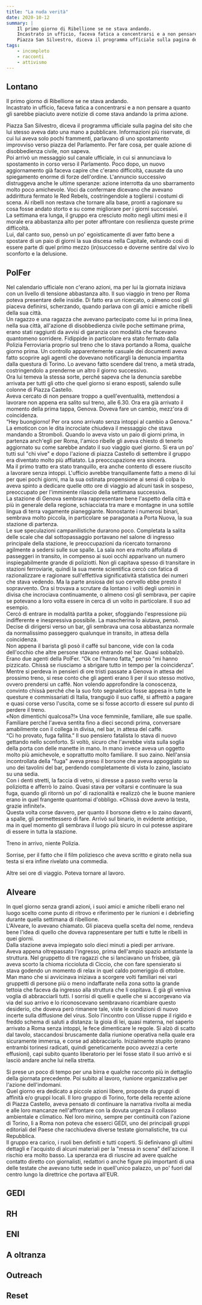 ```yaml
---
title: "La nuda verità"
date: 2020-10-12
summary: |
    Il primo giorno di Ribellione se ne stava andando.  
    Incastrato in ufficio, faceva fatica a concentrarsi e a non pensare a quanto gli sarebbe piaciuto avere notizie di come stava andando la prima azione.  
    Piazza San Silvestro, diceva il programma ufficiale sulla pagina del sito che lui stesso aveva dato una mano a pubblicare. Informazioni più riservate, di cui lui aveva solo pochi frammenti, parlavano di uno spostamento improvviso verso piazza del Parlamento. Per fare cosa, per quale azione di disobbedienza civile, non sapeva...
tags:
    - incompleto
    - racconti
    - attivismo
---
```


## Lontano

Il primo giorno di Ribellione se ne stava andando.  
Incastrato in ufficio, faceva fatica a concentrarsi e a non pensare a quanto gli sarebbe piaciuto avere notizie di come stava andando la prima azione.  

Piazza San Silvestro, diceva il programma ufficiale sulla pagina del sito che lui stesso aveva dato una mano a pubblicare. Informazioni più riservate, di cui lui aveva solo pochi frammenti, parlavano di uno spostamento improvviso verso piazza del Parlamento. Per fare cosa, per quale azione di disobbedienza civile, non sapeva.  
Poi arrivò un messaggio sul canale ufficiale, in cui si annunciava lo spostamento in corso verso il Parlamento. Poco dopo, un nuovo aggiornamento già faceva capire che c'erano difficoltà, causate da uno spiegamento enorme di forze dell'ordine. L'annuncio successivo distruggeva anche le ultime speranze: azione interrotta da uno sbarramento molto poco amichevole. Voci da confermare dicevano che avevano addirittura fermato le Red Rebels, costringendole a togliersi i costumi di scena.
Ai ribelli non restava che tornare alla base, pronti a ragionare su cosa fosse andato storto e su come migliorare per i giorni successivi.   
La settimana era lunga, il gruppo era cresciuto molto negli ultimi mesi e il morale era abbastanza alto per poter affrontare con resilienza queste prime difficoltà.  
Lui, dal canto suo, pensò un po' egoisticamente di aver fatto bene a spostare di un paio di giorni la sua discesa nella Capitale, evitando così di essere parte di quel primo mezzo (in)successo e doverne sentire dal vivo lo sconforto e la delusione.

## PolFer

Nel calendario ufficiale non c'erano azioni, ma per lui la giornata iniziava con un livello di tensione abbastanza alto. Il suo viaggio in treno per Roma poteva presentare delle insidie. Di fatto era un ricercato, o almeno così gli piaceva definirsi, scherzando, quando parlava con gli amici e amiche ribelli della sua città.   
Un ragazzo e una ragazza che avevano partecipato come lui in prima linea, nella sua città, all'azione di disobbedienza civile poche settimane prima, erano stati raggiunti da avvisi di garanzia con modalità che facevano quantomeno  sorridere. Fidippide in particolare era stato fermato dalla Polizia Ferroviaria proprio sul treno che lo stava portando a Roma, qualche giorno prima. Un controllo apparentemente casuale dei documenti aveva fatto scoprire agli agenti che dovevano notificargli la denuncia impartita dalla questura di Torino. Lo avevano fatto scendere dal treno, a metà strada, costringendolo a prenderne un altro il giorno successivo.  
Ora lui temeva la stessa sorte, perché sapeva che la denuncia sarebbe arrivata per tutti gli otto che quel giorno si erano esposti, salendo sulle colonne di Piazza Castello.   
Aveva cercato di non pensare troppo a quell'eventualità, mettendosi a lavorare non appena era salito sul treno, alle 6.30. Ora era già arrivato il momento della prima tappa, Genova. Doveva fare un cambio, mezz'ora di coincidenza.   
“Hey buongiorno! Per ora sono arrivato senza intoppi al cambio a Genova.” La emoticon con le dita incrociate chiudeva il messaggio che stava mandando a Stromboli. Quando lo aveva visto un paio di giorni prima, in partenza anch'egli per Roma, l'amico ribelle gli aveva chiesto di tenerlo aggiornato su come sarebbe andato il suo viaggio quel giorno. Si era un po' tutti sul "chi vive" e dopo l'azione di piazza Castello di settembre il gruppo era diventato molto più affiatato. La preoccupazione era sincera.  
Ma il primo tratto era stato tranquillo, era anche contento di essere riuscito a lavorare senza intoppi. L'ufficio avrebbe tranquillamente fatto a meno di lui per quei pochi giorni, ma la sua ostinata propensione ai sensi di colpa lo aveva spinto a dedicare quelle otto ore di viaggio ad alcuni task in sospeso, preoccupato per l'imminente rilascio della settimana successiva.  
La stazione di Genova sembrava rappresentare bene l'aspetto della città e più in generale della regione, schiacciata tra mare e montagne in una sottile lingua di terra vagamente pianeggiante. Nonostante i numerosi binari, sembrava molto piccola, in particolare se paragonata a Porta Nuova, la sua stazione di partenza.  
Le sue speculazioni campanilistiche durarono poco. Completata la salita delle scale che dal sottopassaggio portavano nel salone di ingresso principale della stazione, le preoccupazioni da ricercato tornarono agilmente a sedersi sulle sue spalle. 
La sala non era molto affollata di passeggeri in transito, in compenso ai suoi occhi apparivano un numero inspiegabilmente grande di poliziotti. Non gli capitava spesso di transitare in stazioni ferroviarie, quindi la sua mente scientifica cercò con fatica di razionalizzare e ragionare sull'effettiva significatività statistica dei numeri che stava vedendo. Ma la parte ansiosa del suo cervello ebbe presto il sopravvento. Ora si trovava a scrutare da lontano i volti degli uomini in divisa che incrociava continuamente, o almeno così gli sembrava, per capire se potevano a loro volta essere in cerca di un volto in particolare. Il suo ad esempio.  
Cercò di entrare in modalità partita a poker, sfoggiando l'espressione più indifferente e inespressiva possibile. La mascherina lo aiutava, pensò. Decise di dirigersi verso un bar, gli sembrava una cosa abbastanza normale da normalissimo passeggero qualunque in transito, in attesa della coincidenza.  
Non appena il barista gli posò il caffé sul bancone, vide con la coda dell'occhio che altre persone stavano entrando nel bar. Quasi sobbalzò. Erano due agenti della PolFer. “Ok ce l'hanno fatta,” pensò "mi hanno pizzicato. Chissà se riusciamo a sbrigare tutto in tempo per la coincidenza”.  
Mentre si perdeva in pensieri di ore tristi passate a Genova in attesa del prossimo treno, si rese conto che gli agenti erano lì per il suo stesso motivo, ovvero prendersi un caffé. Non volendo approfondire la conoscenza, convinto chissà perché che la suo foto segnaletica fosse appesa in tutte le questure e commissariati di Italia, trangugiò il suo caffé, si affrettò a pagare e quasi corse verso l'uscita, come se si fosse accorto di essere sul punto di perdere il treno.  
«Non dimentichi qualcosa?!» Una voce femminile, familiare, alle sue spalle. Familiare perché l'aveva sentita fino a dieci secondi prima, conversare amabilmente con il collega in divisa, nel bar, in attesa del caffé.  
“Ci ho provato, fuga fallita.”  Il suo pensiero fatalista lo stava di nuovo gettando nello sconforto. Si voltò, sicuro che l'avrebbe vista sulla soglia della porta con delle manette in mano. In mano invece aveva un oggetto molto più amichevole, e soprattutto molto familiare. Il suo zaino. Nell'ansia incontrollata della "fuga" aveva preso il borsone che aveva appoggiato su uno dei tavolini del bar, perdendo completamente di vista lo zaino, lasciato su una sedia.  
Con i denti stretti, la faccia di vetro, si diresse a passo svelto verso la poliziotta e afferrò lo zaino. Quasi stava per voltarsi e continuare la sua fuga, quando gli ritornò un po' di razionalità e realizzò che le buone maniere erano in quel frangente quantomai d'obbligo. «Chissà dove avevo la testa, grazie infinite!».  
Questa volta corse davvero, per quanto il borsone dietro e lo zaino davanti, a spalle, gli permettessero di fare. Arrivò sul binario, in evidente anticipo, ma in quel momento gli sembrava il luogo più sicuro in cui potesse aspirare di essere in tutta la stazione.

Treno in arrivo, niente Polizia. 

Sorrise, per il fatto che il film poliziesco che aveva scritto e girato nella sua testa si era infine rivelato una commedia.

Altre sei ore di viaggio. Poteva tornare al lavoro.

## Alveare

In quel giorno senza grandi azioni, i suoi amici e amiche ribelli erano nel luogo scelto come punto di ritrovo e riferimento per le riunioni e i debriefing durante quella settimana di ribellione.  
L'Alveare, lo avevano chiamato. Gli piaceva quella scelta del nome, rendeva bene l'idea di quello che doveva rappresentare per tutti e tutte le ribelli in quei giorni.  
Dalla stazione aveva impiegato solo dieci minuti a piedi per arrivare.   
Aveva appena oltrepassato l'ingresso, prima dell'ampio spazio antistante la struttura. Nel gruppetto di tre ragazzi che si lanciavano un frisbee, già aveva scorto la chioma riccioluta di Ciccio, che con fare spensierato si stava godendo un momento di relax in quel caldo pomeriggio di ottobre.  
Man mano che si avvicinava iniziava a scorgere volti familiari nei vari gruppetti di persone più o meno indaffarate nella zona sotto la grande tettoia che faceva da ingresso alla struttura che li ospitava. E già gli veniva voglia di abbracciarli tutti. I sorrisi di quelli e quelle che si accorgevano via via del suo arrivo e lo riconoscevano sembravano ricambiare questo desiderio, che doveva però rimanere tale, viste le condizioni di nuovo incerte sulla diffusione del virus. Solo l'incontro con Ulisse ruppe il rigido e freddo schema di saluti a distanza: la gioia di lei, quasi materna, nel saperlo arrivato a Roma senza intoppi, le fece dimenticare le regole. Si alzò di scatto dal tavolo, staccandosi bruscamente dalla riunione operativa nella quale era sicuramente immersa, e corse ad abbracciarlo. Inizialmente stupito (erano entrambi torinesi radicati, quindi geneticamente poco avvezzi a certe effusioni), capì subito quanto liberatorio per lei fosse stato il suo arrivò e si lasciò andare anche lui nella stretta.

Si prese un poco di tempo per una birra e qualche racconto più in dettaglio della giornata precedente. Poi subito al lavoro, riunione organizzativa per l'azione dell'indomani.   
Quel giorno era dedicato a piccole azioni libere, proposte da gruppi di affinità e/o gruppi locali. Il loro gruppo di Torino, forte della recente azione di Piazza Castello, aveva pensato di continuare la narrativa rivolta ai media e alle loro mancanze nell'affrontare con la dovuta urgenza il collasso ambientale e climatico. Nel loro mirino, sempre per continuità con l'azione di Torino,  lì a Roma non poteva che esserci GEDI, uno dei principali gruppi editoriali del Paese che racchiudeva diverse testate giornalistiche, tra cui Repubblica.  
Il gruppo era carico, i ruoli ben definiti e tutti coperti. Si definivano gli ultimi dettagli e l'acquisto di alcuni materiali per la "messa in scena" dell'azione. Il rischio era molto basso. La speranza era di riuscire ad avere qualche contatto diretto con giornalisti, redattori o anche figure più importanti di una delle testate che avevano tutte sede in quell'unico palazzo, un po' fuori dal centro lungo la direttrice che portava all'EUR.

## GEDI

## RH

## ENI

## A oltranza

## Outreach

## Reset

